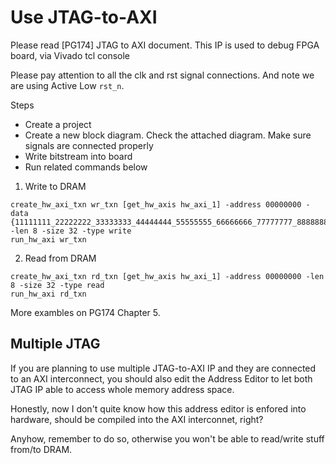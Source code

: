 # Use JTAG-to-AXI

Please read [PG174] JTAG to AXI document. This IP is used to debug FPGA board, via Vivado tcl console

Please pay attention to all the clk and rst signal connections. And note we are using Active Low `rst_n`.

Steps
- Create a project
- Create a new block diagram. Check the attached diagram. Make sure signals are connected properly
- Write bitstream into board
- Run related commands below

1. Write to DRAM
```
create_hw_axi_txn wr_txn [get_hw_axis hw_axi_1] -address 00000000 -data {11111111_22222222_33333333_44444444_55555555_66666666_77777777_88888888} -len 8 -size 32 -type write
run_hw_axi wr_txn
```

2. Read from DRAM
```
create_hw_axi_txn rd_txn [get_hw_axis hw_axi_1] -address 00000000 -len 8 -size 32 -type read
run_hw_axi rd_txn
```

More exambles on PG174 Chapter 5.


## Multiple JTAG

If you are planning to use multiple JTAG-to-AXI IP and they are connected to an AXI interconnect,
you should also edit the Address Editor to let both JTAG IP able to access whole memory address space.

Honestly, now I don't quite know how this address editor is enfored into hardware, should be compiled
into the AXI interconnet, right?

Anyhow, remember to do so, otherwise you won't be able to read/write stuff from/to DRAM.
